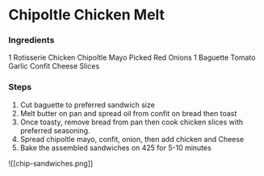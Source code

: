 # Chipoltle Chicken Melt 

### Ingredients 
1 Rotisserie Chicken 
Chipoltle Mayo 
Picked Red Onions 
1 Baguette 
Tomato Garlic Confit 
Cheese Slices 

### Steps 
1. Cut baguette to preferred sandwich size
2. Melt butter on pan and spread oil from confit on bread then toast
3. Once toasty, remove bread from pan then cook chicken slices with preferred seasoning. 
4. Spread chipoltle mayo, confit, onion, then add chicken and Cheese
5. Bake the assembled sandwiches on 425 for 5-10 minutes 

![[chip-sandwiches.png]]